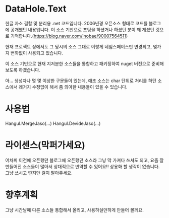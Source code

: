 # DataHole.Text
한글 자소 결합 및 분리용 .net 코드입니다.
2006년경 오픈소스 형태로 코드를 블로그에 공개했던 내용입니다. 이 소스 기반으로 포팅을 하셨거나 하셨던 분이 꽤 계셨던 것으로 기억합니다.(https://blog.naver.com/inobae/90007564511)

현재 프로젝트 상에서도 그 당시의 소스 그대로 이렇게 네임스페이스만 변경되고, 몇가지 변화없이 사용되고 있습니다. 

이 소스 기반으로 현재 지저분한 소스들을 통합하고 패키징하여 nuget 버전으로 준비해보도록 하겠습니다.

아... 생성자나 몇 몇 이상한 구문들이 있는데, 애초 소스는 char 단위로 처리를 하던 소스에서 레거지 수정없이 해서 좀 의아한 내용들이 있을 수 있습니다.

# 사용법
Hangul.MergeJaso(...)
Hangul.DevideJaso(...)

# 라이센스(막퍼가세요)
어차피 이전에 오픈했던 블로그에 오픈했던 소스라 그냥 막 가져다 쓰셔도 되고, 요즘 잘 만들어진 소스들이 많아서 상대적으로 빈약할 수 있어요!!
상용화 할 생각이 없습니다. 그냥 쓰시고 딴지만 걸지 말아주세요.

# 향후계획
그냥 시간날때 다른 소스들 통합해서 올리고, 사용하실만하게 만들어 볼께요.
